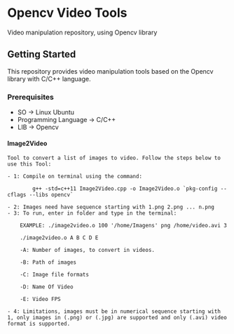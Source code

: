 # Opencv Video Tools
Video manipulation repository, using Opencv library

## Getting Started
This repository provides video manipulation tools based on the Opencv library with C/C++ language.

### Prerequisites

  - SO -> Linux Ubuntu
  - Programming Language -> C/C++
  - LIB -> Opencv

#### Image2Video

	Tool to convert a list of images to video. Follow the steps below to use this Tool:

	- 1: Compile on terminal using the command: 

			g++ -std=c++11 Image2Video.cpp -o Image2Video.o `pkg-config --cflags --libs opencv`
    
	- 2: Images need have sequence starting with 1.png 2.png ... n.png
	- 3: To run, enter in folder and type in the terminal:
	
		EXAMPLE: ./image2video.o 100 '/home/Imagens' png /home/video.avi 3
		
		./image2video.o A B C D E
	    
		-A: Number of images, to convert in videos. 
	    
		-B: Path of images  
	    
		-C: Image file formats 
	
	    -D: Name Of Video

	    -E: Video FPS
	
	- 4: Limitations, images must be in numerical sequence starting with 1, only images in (.png) or (.jpg) are supported and only (.avi) video format is supported.
